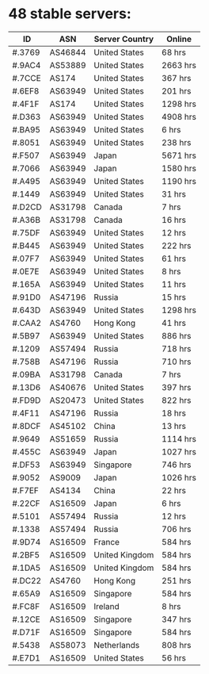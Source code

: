 # 48 stable servers:

| ID | ASN | Server Country | Online |
| ------ | ------ | ------ | ------ |
| #.3769 | AS46844 | United States | 68 hrs |
| #.9AC4 | AS53889 | United States | 2663 hrs |
| #.7CCE | AS174 | United States | 367 hrs |
| #.6EF8 | AS63949 | United States | 201 hrs |
| #.4F1F | AS174 | United States | 1298 hrs |
| #.D363 | AS63949 | United States | 4908 hrs |
| #.BA95 | AS63949 | United States | 6 hrs |
| #.8051 | AS63949 | United States | 238 hrs |
| #.F507 | AS63949 | Japan | 5671 hrs |
| #.7066 | AS63949 | Japan | 1580 hrs |
| #.A495 | AS63949 | United States | 1190 hrs |
| #.1449 | AS63949 | United States | 31 hrs |
| #.D2CD | AS31798 | Canada | 7 hrs |
| #.A36B | AS31798 | Canada | 16 hrs |
| #.75DF | AS63949 | United States | 12 hrs |
| #.B445 | AS63949 | United States | 222 hrs |
| #.07F7 | AS63949 | United States | 61 hrs |
| #.0E7E | AS63949 | United States | 8 hrs |
| #.165A | AS63949 | United States | 11 hrs |
| #.91D0 | AS47196 | Russia | 15 hrs |
| #.643D | AS63949 | United States | 1298 hrs |
| #.CAA2 | AS4760 | Hong Kong | 41 hrs |
| #.5B97 | AS63949 | United States | 886 hrs |
| #.1209 | AS57494 | Russia | 718 hrs |
| #.758B | AS47196 | Russia | 710 hrs |
| #.09BA | AS31798 | Canada | 7 hrs |
| #.13D6 | AS40676 | United States | 397 hrs |
| #.FD9D | AS20473 | United States | 822 hrs |
| #.4F11 | AS47196 | Russia | 18 hrs |
| #.8DCF | AS45102 | China | 13 hrs |
| #.9649 | AS51659 | Russia | 1114 hrs |
| #.455C | AS63949 | Japan | 1027 hrs |
| #.DF53 | AS63949 | Singapore | 746 hrs |
| #.9052 | AS9009 | Japan | 1026 hrs |
| #.F7EF | AS4134 | China | 22 hrs |
| #.22CF | AS16509 | Japan | 6 hrs |
| #.5101 | AS57494 | Russia | 12 hrs |
| #.1338 | AS57494 | Russia | 706 hrs |
| #.9D74 | AS16509 | France | 584 hrs |
| #.2BF5 | AS16509 | United Kingdom | 584 hrs |
| #.1DA5 | AS16509 | United Kingdom | 584 hrs |
| #.DC22 | AS4760 | Hong Kong | 251 hrs |
| #.65A9 | AS16509 | Singapore | 584 hrs |
| #.FC8F | AS16509 | Ireland | 8 hrs |
| #.12CE | AS16509 | Singapore | 347 hrs |
| #.D71F | AS16509 | Singapore | 584 hrs |
| #.5438 | AS58073 | Netherlands | 808 hrs |
| #.E7D1 | AS16509 | United States | 56 hrs |

